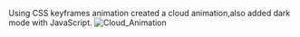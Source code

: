 Using CSS keyframes animation created a cloud animation,also added dark mode with JavaScript.
![Cloud_Animation](https://user-images.githubusercontent.com/48902030/126759218-c9dbf34b-d9f4-48c0-8347-0ca4feed4a2a.PNG)
